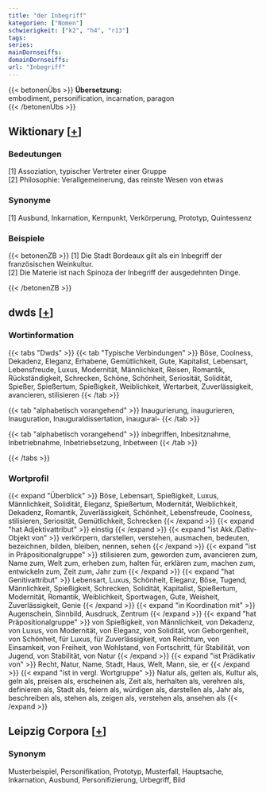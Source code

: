 ```yaml
---
title: "der Inbegriff"
kategorien: ["Nomen"]
schwierigkeit: ["k2", "h4", "r13"]
tags:
series:
mainDornseiffs:
domainDornseiffs:
url: "Inbegriff"
---
```


{{< betonenÜbs >}}
**Übersetzung:**  
embodiment, personification, incarnation, paragon  
{{< /betonenÜbs >}}

## Wiktionary [[+](https://de.wiktionary.org/wiki/Inbegriff)]

### Bedeutungen
[1] Assoziation, typischer Vertreter einer Gruppe  
[2] Philosophie: Verallgemeinerung, das reinste Wesen von etwas  

### Synonyme
[1] Ausbund, Inkarnation, Kernpunkt, Verkörperung, Prototyp, Quintessenz  

### Beispiele
{{< betonenZB >}}
[1] Die Stadt Bordeaux gilt als ein Inbegriff der französischen Weinkultur.  
[2] Die Materie ist nach Spinoza der Inbegriff der ausgedehnten Dinge.  

{{< /betonenZB >}}


## dwds [[+](https://www.dwds.de/wb/Inbegriff)]

### Wortinformation
{{< tabs "Dwds" >}}
{{< tab "Typische Verbindungen" >}}
Böse, Coolness, Dekadenz, Eleganz, Erhabene, Gemütlichkeit, Gute, Kapitalist, Lebensart, Lebensfreude, Luxus, Modernität, Männlichkeit, Reisen, Romantik, Rückständigkeit, Schrecken, Schöne, Schönheit, Seriosität, Solidität, Spießer, Spießertum, Spießigkeit, Weiblichkeit, Wertarbeit, Zuverlässigkeit, avancieren, stilisieren
{{< /tab >}}

{{< tab "alphabetisch vorangehend" >}}
Inaugurierung, inaugurieren, Inauguration, Inauguraldissertation, inaugural-
{{< /tab >}}

{{< tab "alphabetisch vorangehend" >}}
inbegriffen, Inbesitznahme, Inbetriebnahme, Inbetriebsetzung, Inbetween
{{< /tab >}}

{{< /tabs >}}

### Wortprofil
{{< expand "Überblick" >}} Böse, Lebensart, Spießigkeit, Luxus, Männlichkeit, Solidität, Eleganz, Spießertum, Modernität, Weiblichkeit, Dekadenz, Romantik, Zuverlässigkeit, Schönheit, Lebensfreude, Coolness, stilisieren, Seriosität, Gemütlichkeit, Schrecken {{< /expand >}}
{{< expand "hat Adjektivattribut" >}} einstig {{< /expand >}}
{{< expand "ist Akk./Dativ-Objekt von" >}} verkörpern, darstellen, verstehen, ausmachen, bedeuten, bezeichnen, bilden, bleiben, nennen, sehen {{< /expand >}}
{{< expand "ist in Präpositionalgruppe" >}} stilisieren zum, geworden zum, avancieren zum, Name zum, Welt zum, erheben zum, halten für, erklären zum, machen zum, entwickeln zum, Zeit zum, Jahr zum {{< /expand >}}
{{< expand "hat Genitivattribut" >}} Lebensart, Luxus, Schönheit, Eleganz, Böse, Tugend, Männlichkeit, Spießigkeit, Schrecken, Solidität, Kapitalist, Spießertum, Modernität, Romantik, Weiblichkeit, Sportwagen, Gute, Weisheit, Zuverlässigkeit, Genie {{< /expand >}}
{{< expand "in Koordination mit" >}} Augenschein, Sinnbild, Ausdruck, Zentrum {{< /expand >}}
{{< expand "hat Präpositionalgruppe" >}} von Spießigkeit, von Männlichkeit, von Dekadenz, von Luxus, von Modernität, von Eleganz, von Solidität, von Geborgenheit, von Schönheit, für Luxus, für Zuverlässigkeit, von Reichtum, von Einsamkeit, von Freiheit, von Wohlstand, von Fortschritt, für Stabilität, von Jugend, von Stabilität, von Natur {{< /expand >}}
{{< expand "ist Prädikativ von" >}} Recht, Natur, Name, Stadt, Haus, Welt, Mann, sie, er {{< /expand >}}
{{< expand "ist in vergl. Wortgruppe" >}} Natur als, gelten als, Kultur als, geln als, preisen als, erscheinen als, Zeit als, herhalten als, verehren als, definieren als, Stadt als, feiern als, würdigen als, darstellen als, Jahr als, beschreiben als, stehen als, zeigen als, verstehen als, ansehen als {{< /expand >}}

## Leipzig Corpora [[+](https://corpora.uni-leipzig.de/en/res?word=Inbegriff&corpusId=deu_newscrawl-public_2018)]


### Synonym
Musterbeispiel, Personifikation, Prototyp, Musterfall, Hauptsache, Inkarnation, Ausbund, Personifizierung, Urbegriff, Bild

